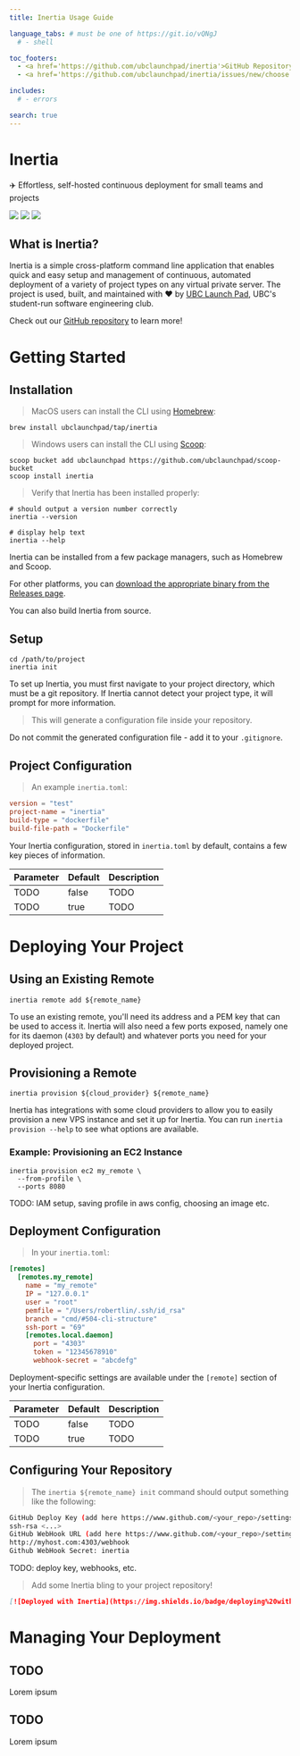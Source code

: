 ```yaml
---
title: Inertia Usage Guide

language_tabs: # must be one of https://git.io/vQNgJ
  # - shell

toc_footers:
  - <a href='https://github.com/ubclaunchpad/inertia'>GitHub Repository</a>
  - <a href='https://github.com/ubclaunchpad/inertia/issues/new/choose'>Report a Problem</a>

includes:
  # - errors

search: true
---
```


# Inertia

✈️ Effortless, self-hosted continuous deployment for small teams and projects

[![](https://img.shields.io/github/release/ubclaunchpad/inertia.svg)](https://github.com/ubclaunchpad/inertia/releases/latest)
[![](https://img.shields.io/docker/pulls/ubclaunchpad/inertia.svg?colorB=0db7ed)](https://cloud.docker.com/u/ubclaunchpad/repository/docker/ubclaunchpad/inertia/general)
[![](https://img.shields.io/github/stars/ubclaunchpad/inertia.svg?style=social)](https://github.com/ubclaunchpad/inertia)

## What is Inertia?

Inertia is a simple cross-platform command line application that enables quick
and easy setup and management of continuous, automated deployment of a variety
of project types on any virtual private server. The project is used, built, and
maintained with ❤️ by [UBC Launch Pad](https://www.ubclaunchpad.com), UBC's
student-run software engineering club.

Check out our [GitHub repository](https://github.com/ubclaunchpad/inertia) to
learn more!

# Getting Started

## Installation

> MacOS users can install the CLI using [Homebrew](https://brew.sh):

```shell
brew install ubclaunchpad/tap/inertia
```

> Windows users can install the CLI using [Scoop](http://scoop.sh):

```shell
scoop bucket add ubclaunchpad https://github.com/ubclaunchpad/scoop-bucket
scoop install inertia
```

> Verify that Inertia has been installed properly:

```shell
# should output a version number correctly
inertia --version

# display help text
inertia --help
```

Inertia can be installed from a few package managers, such as Homebrew and Scoop.

For other platforms, you can [download the appropriate binary from the Releases page](https://github.com/ubclaunchpad/inertia/releases).

You can also build Inertia from source.

## Setup

```
cd /path/to/project
inertia init
```

To set up Inertia, you must first navigate to your project directory, which
must be a git repository. If Inertia cannot detect your project type, it will
prompt for more information.

> This will generate a configuration file inside your repository.

<aside class="warning">
Do not commit the generated configuration file - add it to your 
<code>.gitignore</code>.
</aside>

## Project Configuration

> An example `inertia.toml`:

```toml
version = "test"
project-name = "inertia"
build-type = "dockerfile"
build-file-path = "Dockerfile"
```

Your Inertia configuration, stored in `inertia.toml` by default, contains a few
key pieces of information.

Parameter | Default | Description
--------- | ------- | -----------
TODO | false | TODO
TODO | true | TODO

# Deploying Your Project

## Using an Existing Remote

```shell
inertia remote add ${remote_name}
```

To use an existing remote, you'll need its address and a PEM key that can
be used to access it. Inertia will also need a few ports exposed, namely
one for its daemon (`4303` by default) and whatever ports you need for your
deployed project.

## Provisioning a Remote

```shell
inertia provision ${cloud_provider} ${remote_name}
```

Inertia has integrations with some cloud providers to allow you to easily
provision a new VPS instance and set it up for Inertia. You can run `inertia
provision --help` to see what options are available.

### Example: Provisioning an EC2 Instance

```shell
inertia provision ec2 my_remote \
  --from-profile \
  --ports 8080
```

TODO: IAM setup, saving profile in aws config, choosing an image etc.

## Deployment Configuration

> In your `inertia.toml`:

```toml
[remotes]
  [remotes.my_remote]
    name = "my_remote"
    IP = "127.0.0.1"
    user = "root"
    pemfile = "/Users/robertlin/.ssh/id_rsa"
    branch = "cmd/#504-cli-structure"
    ssh-port = "69"
    [remotes.local.daemon]
      port = "4303"
      token = "12345678910"
      webhook-secret = "abcdefg"
```

Deployment-specific settings are available under the `[remote]` section of your
Inertia configuration.

Parameter | Default | Description
--------- | ------- | -----------
TODO | false | TODO
TODO | true | TODO

## Configuring Your Repository

> The `inertia ${remote_name} init` command should output something like the
> following:

```sh
GitHub Deploy Key (add here https://www.github.com/<your_repo>/settings/keys/new):
ssh-rsa <...>
GitHub WebHook URL (add here https://www.github.com/<your_repo>/settings/hooks/new):
http://myhost.com:4303/webhook
Github WebHook Secret: inertia
```

TODO: deploy key, webhooks, etc.

> Add some Inertia bling to your project repository!

```markdown
[![Deployed with Inertia](https://img.shields.io/badge/deploying%20with-inertia-blue.svg)](https://github.com/ubclaunchpad/inertia)
```

# Managing Your Deployment

## TODO

Lorem ipsum

## TODO

Lorem ipsum